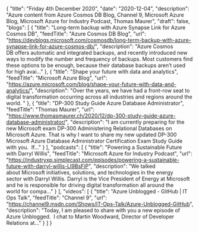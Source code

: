 {
  "title": "Friday 4th December 2020",
  "date": "2020-12-04",
  "description": "Azure content from Azure Cosmos DB Blog, Channel 9, Microsoft Azure Blog, Microsoft Azure for Industry Podcast, Thomas Maurer",
  "draft": false,
  "blogs": [
    {
      "title": "Long-term backup with Azure Synapse Link for Azure Cosmos DB",
      "feedTitle": "Azure Cosmos DB Blog",
      "url": "https://devblogs.microsoft.com/cosmosdb/long-term-backup-with-azure-synapse-link-for-azure-cosmos-db/",
      "description": "Azure Cosmos DB offers automatic and integrated backups, and recently introduced new ways to modify the number and frequency of backups. Most customers find these options to be enough, because their database backups aren’t used for high avai..."
    },
    {
      "title": "Shape your future with data and analytics",
      "feedTitle": "Microsoft Azure Blog",
      "url": "https://azure.microsoft.com/blog/shape-your-future-with-data-and-analytics/",
      "description": "Over the years, we have had a front-row seat to digital transformation occurring across all industries and regions around the world. "
    },
    {
      "title": "DP-300 Study Guide Azure Database Administrator",
      "feedTitle": "Thomas Maurer",
      "url": "https://www.thomasmaurer.ch/2020/12/dp-300-study-guide-azure-database-administrator/",
      "description": "I am currently preparing for the new Microsoft exam DP-300 Administering Relational Databases on Microsoft Azure. That is why I want to share my new updated DP-300 Microsoft Azure Database Administrator Certification Exam Study Guide with you.  If..."
    }
  ],
  "podcasts": [
    {
      "title": "Powering a Sustainable Future with Darryl Willis",
      "feedTitle": "Microsoft Azure for Industry Podcast",
      "url": "https://industryxp.simplecast.com/episodes/powering-a-sustainable-future-with-darryl-willis-LI9BsFiP",
      "description": "We talked about Microsoft initiatives, solutions, and technologies in the energy sector with Darryl Willis. Darryl is the Vice President of Energy at Microsoft and he is responsible for driving digital transformation all around the world for compa..."
    }
  ],
  "videos": [
    {
      "title": "Azure Unblogged - GitHub | IT Ops Talk",
      "feedTitle": "Channel 9",
      "url": "https://channel9.msdn.com/Shows/IT-Ops-Talk/Azure-Unblogged-GitHub",
      "description": "Today, I am pleased to share with you a new episode of Azure Unblogged.  I chat to Martin Woodward, Director of Developer Relations at..."
    }
  ]
}